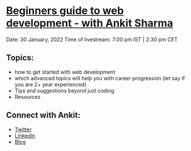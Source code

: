 # [Beginners guide to web development - with Ankit Sharma](https://youtu.be/LoBZ-N6e8Ec)
Date: 30 January, 2022
Time of livestream: 7:00 pm IST | 2:30 pm CET

## Topics:
- how to get started with web development
- which advanced topics will help you with career progression (let say if you are 2+ year experienced)
- Tips and suggestions beyond just coding
- Resources 


## Connect with Ankit:
- [Twitter](https://twitter.com/ankitsharma_007)
- [Linkedin](https://www.linkedin.com/in/ankitsharma_007)
- [Blog](https://ankitsharmablogs.com/)